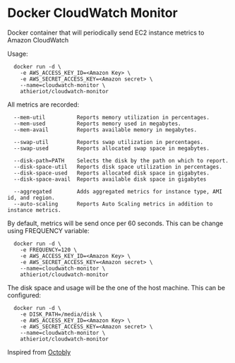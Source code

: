 # Docker CloudWatch Monitor

Docker container that will periodically send EC2 instance metrics to Amazon CloudWatch

Usage:

      docker run -d \
        -e AWS_ACCESS_KEY_ID=<Amazon Key> \
        -e AWS_SECRET_ACCESS_KEY=<Amazon secret> \
        --name=cloudwatch-monitor \
        athieriot/cloudwatch-monitor

All metrics are recorded:

      --mem-util          Reports memory utilization in percentages.
      --mem-used          Reports memory used in megabytes.
      --mem-avail         Reports available memory in megabytes.

      --swap-util         Reports swap utilization in percentages.
      --swap-used         Reports allocated swap space in megabytes.

      --disk-path=PATH    Selects the disk by the path on which to report.
      --disk-space-util   Reports disk space utilization in percentages.
      --disk-space-used   Reports allocated disk space in gigabytes.
      --disk-space-avail  Reports available disk space in gigabytes

      --aggregated        Adds aggregated metrics for instance type, AMI id, and region.
      --auto-scaling      Reports Auto Scaling metrics in addition to instance metrics.

By default, metrics will be send once per 60 seconds. This can be change using FREQUENCY variable:

      docker run -d \
        -e FREQUENCY=120 \
        -e AWS_ACCESS_KEY_ID=<Amazon Key> \
        -e AWS_SECRET_ACCESS_KEY=<Amazon secret> \
        --name=cloudwatch-monitor \
        athieriot/cloudwatch-monitor

The disk space and usage will be the one of the host machine. This can be configured:

      docker run -d \
        -e DISK_PATH=/media/disk \
        -e AWS_ACCESS_KEY_ID=<Amazon Key> \
        -e AWS_SECRET_ACCESS_KEY=<Amazon secret> \
        --name=cloudwatch-monitor \
        athieriot/cloudwatch-monitor

Inspired from [Octobly](https://hub.docker.com/r/octoblu/cloudwatch-monitor/)
